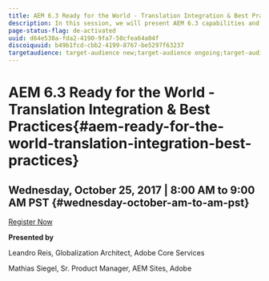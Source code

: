 ```yaml
---
title: AEM 6.3 Ready for the World - Translation Integration & Best Practices
description: In this session, we will present AEM 6.3 capabilities and best practices for managing multilingual web sites. You will learn how to structure global websites in AEM, how to use language copies, live copies and MSM, and how to integrate translation service providers for successful completion of translation projects.
page-status-flag: de-activated
uuid: d64e538a-fda2-4190-9fa7-50cfea64a04f
discoiquuid: b49b1fcd-cbb2-4199-8767-be5297f63237
targetaudience: target-audience new;target-audience ongoing;target-audience upgrader
---
```


# AEM 6.3 Ready for the World - Translation Integration & Best Practices{#aem-ready-for-the-world-translation-integration-best-practices}

## Wednesday, October 25, 2017 | 8:00 AM to 9:00 AM PST {#wednesday-october-am-to-am-pst}

[Register Now](https://www.meetup.com/AEM-Technologist-Group/events/243851778/) 

**Presented by**

Leandro Reis, Globalization Architect, Adobe Core Services

Mathias Siegel, Sr. Product Manager, AEM Sites, Adobe  

